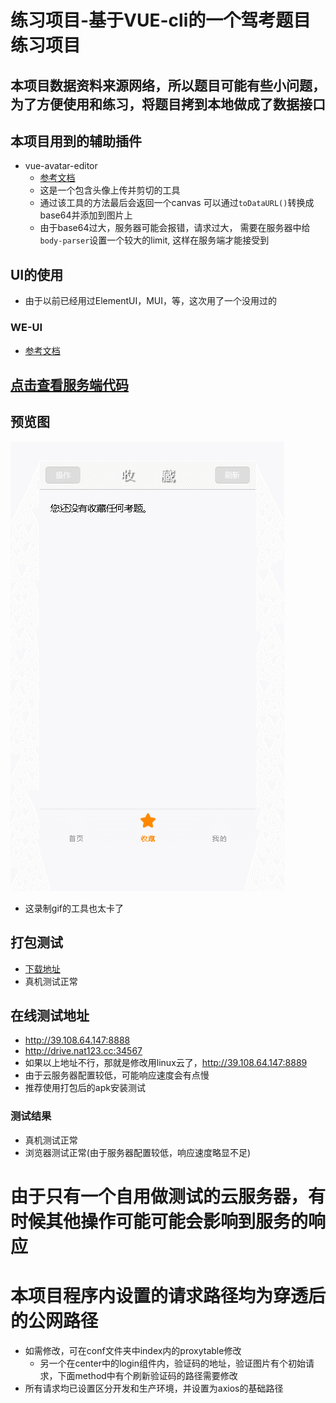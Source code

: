 # 练习项目-基于VUE-cli的一个驾考题目练习项目
## 本项目数据资料来源网络，所以题目可能有些小问题，为了方便使用和练习，将题目拷到本地做成了数据接口

## 本项目用到的辅助插件
- vue-avatar-editor
  - [参考文档](https://github.com/two20/vue-avatar-editor)
  - 这是一个包含头像上传并剪切的工具
  - 通过该工具的方法最后会返回一个canvas
  可以通过`toDataURL()`转换成base64并添加到图片上
  - 由于base64过大，服务器可能会报错，请求过大，
  需要在服务器中给`body-parser`设置一个较大的limit,
  这样在服务端才能接受到

## UI的使用
- 由于以前已经用过ElementUI，MUI，等，这次用了一个没用过的
### WE-UI
- [参考文档](https://wevue.org/doc/v2/index)
## [点击查看服务端代码](https://github.com/songcn2010/drive_server)
## 预览图
![预览图](./medias/GIF.gif)
- 这录制gif的工具也太卡了
## 打包测试
- [下载地址](https://pan.baidu.com/s/1H9v9dVKg2Wly8zkcsYa76A)
- 真机测试正常
## 在线测试地址
- http://39.108.64.147:8888
- http://drive.nat123.cc:34567
- 如果以上地址不行，那就是修改用linux云了，http://39.108.64.147:8889
- 由于云服务器配置较低，可能响应速度会有点慢
- 推荐使用打包后的apk安装测试
### 测试结果
- 真机测试正常
- 浏览器测试正常(由于服务器配置较低，响应速度略显不足)
# 由于只有一个自用做测试的云服务器，有时候其他操作可能可能会影响到服务的响应
# 本项目程序内设置的请求路径均为穿透后的公网路径
  - 如需修改，可在conf文件夹中index内的proxytable修改
    - 另一个在center中的login组件内，验证码的地址，验证图片有个初始请求，下面method中有个刷新验证码的路径需要修改
  - 所有请求均已设置区分开发和生产环境，并设置为axios的基础路径
